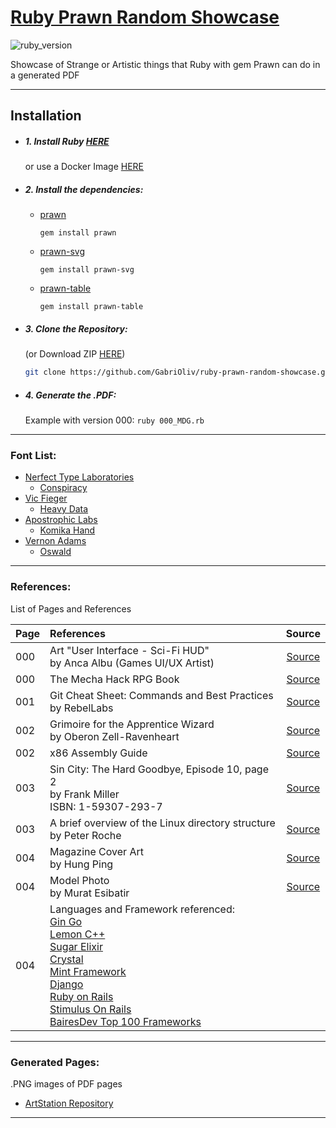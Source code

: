 # [Ruby Prawn Random Showcase](https://github.com/GabriOliv/ruby-prawn-random-showcase)

![ruby_version](https://img.shields.io/badge/ruby-2.7-red?style=for-the-badge&logo=ruby)

Showcase of Strange or Artistic things that Ruby with gem Prawn can do in a generated PDF

---

## Installation

- ##### 1. Install Ruby [HERE](https://www.ruby-lang.org/en/documentation/installation/)
	or use a Docker Image [HERE](https://hub.docker.com/_/ruby)

- ##### 2. Install the dependencies:
	- [prawn](https://rubygems.org/gems/prawn/)
		```
		gem install prawn
		```
	- [prawn-svg](https://rubygems.org/gems/prawn-svg/)
		```
		gem install prawn-svg
		```
	- [prawn-table](https://rubygems.org/gems/prawn-table/)
		```
		gem install prawn-table
		```
- ##### 3. Clone the Repository:
	(or Download ZIP [HERE](https://github.com/GabriOliv/ruby-prawn-random-showcase/archive/main.zip))
	```sh
	git clone https://github.com/GabriOliv/ruby-prawn-random-showcase.git
	```
- ##### 4. Generate the .PDF:
	Example with version 000: `ruby 000_MDG.rb`

---

### Font List:

- [Nerfect Type Laboratories](https://www.fontsquirrel.com/fonts/list/foundry/nerfect-type-laboratories)
	- [Conspiracy](https://www.fontsquirrel.com/fonts/Conspiracy)
- [Vic Fieger](https://www.fontsquirrel.com/fonts/list/foundry/vic-fieger)
	- [Heavy Data](https://www.fontsquirrel.com/fonts/Heavy-Data)
- [Apostrophic Labs](https://www.fontsquirrel.com/fonts/list/foundry/apostrophic-labs)
	- [Komika Hand](https://www.fontsquirrel.com/fonts/Komika-Hand)
- [Vernon Adams](https://www.fontsquirrel.com/fonts/list/foundry/vernon-adams)
	- [Oswald](https://www.fontsquirrel.com/fonts/oswald)

---

### References:

List of Pages and References

| Page | References | Source |
| :---- | :---- | :----: |
| 000 | Art "User Interface - Sci-Fi HUD"<br>by Anca Albu (Games UI/UX Artist) | [Source](https://albu_ancanicoleta.artstation.com/) |
| 000 | The Mecha Hack RPG Book | [Source](https://absolutetabletop.com/) |
| 001 | Git Cheat Sheet: Commands and Best Practices<br>by RebelLabs | [Source](https://www.jrebel.com/blog/git-cheat-sheet) |
| 002 | Grimoire for the Apprentice Wizard<br>by Oberon Zell-Ravenheart | [Source](https://oberonzell.com/books/) |
| 002 | x86 Assembly Guide | [Source](https://www.cs.virginia.edu/~evans/cs216/guides/x86.html) |
| 003 | Sin City: The Hard Goodbye, Episode 10, page 2<br>by Frank Miller<br>ISBN: 1-59307-293-7 | [Source](https://www.darkhorse.com/Books/15-626/Frank-Millers-Sin-City-Volume-1-The-Hard-Goodbye-3rd-Edition) |
| 003 | A brief overview of the Linux directory structure<br>by Peter Roche | [Source](https://medium.com/@pjptech/a-brief-overview-of-the-linux-directory-structure-56ee22e621ce) |
| 004 | Magazine Cover Art<br>by Hung Ping | [Source](https://www.artstation.com/artwork/Xnm233) |
| 004 | Model Photo<br>by Murat Esibatir | [Source](https://www.pexels.com/photo/provocative-woman-in-high-heels-and-bodysuit-4356093/) |
| 004 | Languages and Framework referenced:<br>[Gin Go](https://gin-gonic.com/)<br>[Lemon C++](https://lemon.cs.elte.hu/trac/lemon)<br>[Sugar Elixir](https://sugar-framework.github.io/)<br>[Crystal](https://crystal-lang.org/)<br>[Mint Framework](https://www.mint-lang.com/)<br>[Django](https://www.djangoproject.com/)<br>[Ruby on Rails](https://rubyonrails.org/)<br>[Stimulus On Rails](https://github.com/hotwired/stimulus-rails)<br>[BairesDev Top 100 Frameworks](https://www.bairesdev.com/blog/top-100-development-frameworks/) | |

---

### Generated Pages:

.PNG images of PDF pages

- [ArtStation Repository](https://www.artstation.com/artwork/nEJy2E)

---
